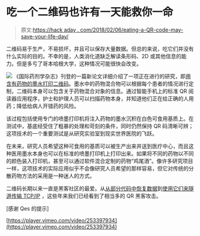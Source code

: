 # 吃一个二维码也许有一天能救你一命

> 原文:[https://hack aday . com/2018/02/06/eating-a-QR-code-may-save-your-life-day/](https://hackaday.com/2018/02/06/eating-a-qr-code-may-save-your-life-someday/)

二维码易于生产，不易损坏，并且可以保存大量数据。但总的来说，吃它们并没有什么实际的目的。不幸的是，人类消化道缺乏解读条形码、2D 或其他信息的能力。但是多亏了哥本哈根大学，这种情况可能很快会改变。

[![](../Images/d2a6fa70a338622006cb4f1c1b4523ce.png)](https://hackaday.com/wp-content/uploads/2018/02/qrdrugs_detail.jpg) 《国际药剂学杂志》刊登的一篇新论文详细介绍了一项正在进行的研究，即[用含有药物的墨水打印二维码](http://healthsciences.ku.dk/news/2018/01/new-technology-edible-qr-code-can-be-the-medicine-of-the-future/)。墨水中的药物混合物可以根据每个患者的情况进行定制，二维码本身可以包含关于药物混合对象的信息。通过智能手机上的标准 QR 阅读器应用程序，护士和护理人员可以扫描药物本身，并知道他们正在给正确的人用药；降低给病人开错药的风险。

该过程包括使用专门的喷墨打印机将注入药物的墨水沉积在白色可食用基质上。在测试中，基底经受住了粗暴的处理和苛刻的条件，同时仍然保持 QR 码清晰可辨；这项技术的一个重要测试是从研究实验室到现实世界医院的飞跃。

在未来，研究人员希望这种可食用的基质可以被生产出来并送到医疗中心，而且这种医用墨水本身也可以在标准的喷墨打印机上打印出来。如果将不同的药物以不同的颜色装入打印机，甚至可以通过软件混合定制的药物“鸡尾酒”。像许多研究项目一样，这项技术的实际应用似乎不会像研究人员希望的那样容易，但它对传统的分散药物方法的采用是一种迷人的方式。

二维码长期以来一直是黑客社区的最爱。从[从部分代码中恢复数据](https://hackaday.com/2017/10/26/reconstructing-a-blurry-qr-code/)到[使用它们来隧道传输 TCP/IP](https://hackaday.com/2016/11/22/ip-over-qr-codes/) ，这些年来我们已经看到了相当多的 QR 黑客攻击。

[感谢 Qes 的提示]

[https://player.vimeo.com/video/253397934](https://player.vimeo.com/video/253397934)
